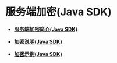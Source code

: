 # 服务端加密\(Java SDK\)<a name="obs_21_1900"></a>

-   **[服务端加密简介\(Java SDK\)](服务端加密简介(Java-SDK).md)**  

-   **[加密说明\(Java SDK\)](加密说明(Java-SDK).md)**  

-   **[加密示例\(Java SDK\)](加密示例(Java-SDK).md)**  

